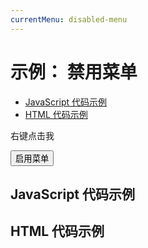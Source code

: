 ```yaml
---
currentMenu: disabled-menu 
---
```


# 示例： 禁用菜单


<!-- START doctoc generated TOC please keep comment here to allow auto update -->
<!-- DON'T EDIT THIS SECTION, INSTEAD RE-RUN doctoc TO UPDATE -->


- [JavaScript 代码示例](#example-code)
- [HTML 代码示例](#example-html)

<!-- END doctoc generated TOC please keep comment here to allow auto update -->

<span class="context-menu-one btn btn-neutral context-menu-disabled">右键点击我</span>

<button type="button btn btn-neutral" id="toggle-disabled">启用菜单</button>

## JavaScript 代码示例

<script type="text/javascript" class="showcase">
$(function(){
    $.contextMenu({
        selector: '.context-menu-one', 
        callback: function(key, options) {
            var m = "你点击了： " + key;
            window.console && console.log(m) || alert(m); 
        },
        items: {
            "edit": {name: "编辑", icon: "edit"},
            "cut": {name: "剪切", icon: "cut"},
            "copy": {name: "复制", icon: "copy"},
            "paste": {name: "粘贴", icon: "paste"},
            "delete": {name: "删除", icon: "delete"},
            "sep1": "---------",
            "quit": {name: "退出", icon: function($element, key, item){ return 'context-menu-icon context-menu-icon-quit'; }}
        }
    });
    
    $('#toggle-disabled').on('click', function(e) {
        e.preventDefault();
        var $this = $(this),
            $trigger = $('.context-menu-one');
        if ($trigger.hasClass('context-menu-disabled')) {
            $this.text("禁用菜单");
            $trigger.contextMenu(true);
        } else {
            $this.text("启用菜单");
            $trigger.contextMenu(false);
        }
    });
});
</script>

## HTML 代码示例
<div style="display:none;" class="showcase" data-showcase-import=".context-menu-one"></div>